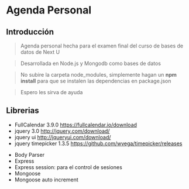# Agenda Personal 

## Introducción

> Agenda personal hecha para el examen final del curso de bases de datos de Next U 

> Desarrollada en Node.js y Mongodb como bases de datos

> No subire la carpeta node_modules, simplemente hagan un **npm install** para que se instalen las dependencias en package.json

> Espero les sirva de ayuda

## Librerias

* FullCalendar 3.9.0      https://fullcalendar.io/download
* jquery 3.0              http://jquery.com/download/
* jquery ui               http://jqueryui.com/download/
* jquery timepicker 1.3.5 https://github.com/wvega/timepicker/releases

- Body Parser
- Express
- Express session: para el control de sesiones
- Mongoose
- Mongoose auto increment




